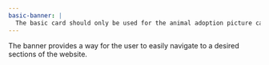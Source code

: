 ```yaml
---
basic-banner: |
  The basic card should only be used for the animal adoption picture cards. These cards lead to more information about the dogs later on down the page.
---
```


The banner provides a way for the user to easily navigate to a desired sections of the website.
